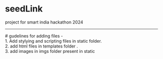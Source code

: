 # seedLink
project for smart india hackathon 2024
<hr>
# gudelines for adding files - <br>
1. Add stylying and scripting  files in static folder.<br>
2. add html files in templates folder .<br>
3. add images in imgs folder present in static<br>



